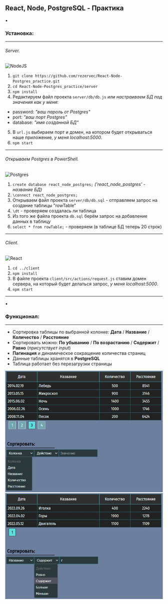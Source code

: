 ## React, Node, PostgreSQL - Практика

:black_small_square:

### Установка:

---

###### Server.
![NodeJS](https://img.shields.io/badge/node.js-6DA55F?style=for-the-badge&logo=node.js&logoColor=white)
1. ```git clone https://github.com/rezervec/React-Node-Postgres_practice.git```
2. ```cd React-Node-Postgres_practice/server```
3. ```npm install```
4. Редактируем файл проекта ```server/db/db.js``` *или настраиваем БД под значения как у меня*:
- password: *"ваш пароль от Postgres"*
- port: *"ваш порт Postgres"*
- database: *"имя созданной БД"*
5. В ```url.js``` выбираем порт и домен, на котором будет открываться наше приложение, *у меня localhost:5000*.
6. ```npm start```

---

###### Открываем Postgres в PowerShell.
![Postgres](https://img.shields.io/badge/postgres-%23316192.svg?style=for-the-badge&logo=postgresql&logoColor=white)
1. ```create database react_node_postgres;``` *('react_node_postgres' - название БД)*
2. ```\connect react_node_postgres;```
3. Открываем файл проекта ```server/db/db.sql``` - отправляем запрос на создание таблицы "rowTable"
4. ```\dt``` - проверяем создалась ли таблица
5. Из того же файла проекта ```db.sql``` берём запрос на добавление данных в таблицу
6. ```select * from rowTable;``` - проверяем (в таблице БД теперь 20 строк)

---

###### Client.
![React](https://img.shields.io/badge/react-%2320232a.svg?style=for-the-badge&logo=react&logoColor=%2361DAFB)
1. ```cd ../client```
2. ```npm install```
3. В файле проекта ```client/src/actions/request.js``` ставим домен сервера, на который будет делаться запрос, *у меня localhost:5000*.
4. ```npm start```

---

:black_small_square:

### Функционал:
---
- Сортировка таблицы по выбранной колонке: __Дата__ / __Название__ / __Количество__ / __Расстояние__
- Сортировать можно: __По убыванию__ / __По возрастанию__ / __Содержит__ / __Равно__ (*присутствует input*)
- __Пагинация__ и динамическое сокращение количества страниц
- Данные таблицы хранятся в __PostgreSQL__
- Таблица работает без перезагрузки страницы

![Screenshot](https://github.com/rezervec/React-Node-Postgres_practice/raw/master/screenshots/screen1.jpg)
![Screenshot](https://github.com/rezervec/React-Node-Postgres_practice/raw/master/screenshots/screen2.jpg)